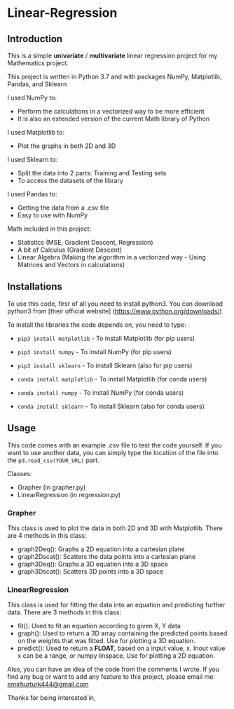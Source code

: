 # Linear-Regression

## Introduction

This is a simple **univariate** / **multivariate** linear regression project for my Mathematics project. 

This project is written in Python 3.7 and with packages NumPy, Matplotlib, Pandas, and Sklearn

I used NumPy to:
- Perform the calculations in a vectorized way to be more efficient
- It is also an extended version of the current Math library of Python

I used Matplotlib to:
- Plot the graphs in both 2D and 3D

I used Sklearn to:
- Split the data into 2 parts: Training and Testing sets
- To access the datasets of the library

I used Pandas to:
- Getting the data from a .csv file
- Easy to use with NumPy

Math included in this project:
- Statistics (MSE, Gradient Descent, Regression)
- A bit of Calculus (Gradient Descent)
- Linear Algebra (Making the algorithm in a vectorized way - Using Matrices and Vectors in calculations)

## Installations

To use this code, firsr of all you need to install python3. You can download python3 from [their official website] (https://www.python.org/downloads/)

To install the libraries the code depends on, you need to type:
- `pip3 install matplotlib` - To install Matplotlib (for pip users)
- `pip3 install numpy` - To install NumPy (for pip users)
- `pip3 install sklearn` - To install Sklearn (also for pip users)

- `conda install matplotlib` - To install Matplotlib (for conda users)
- `conda install numpy` - To install NumPy (for conda users)
- `conda install sklearn` - To install Sklearn (also for conda users)

## Usage

This code comes with an example .csv file to test the code yourself. If you want to use another data, you can simply type the location of the file into the `pd.read_csv(YOUR_URL)` part. 

Classes:
- Grapher (in grapher.py)
- LinearRegression (in regression.py)

### Grapher
This class is used to plot the data in both 2D and 3D with Matplotlib. 
There are 4 methods in this class:
- graph2Deq(): Graphs a 2D equation into a cartesian plane
- graph2Dscat(): Scatters the data points into a cartesian plane
- graph3Deq(): Graphs a 3D equation into a 3D space
- graph3Dscat(): Scatters 3D points into a 3D space

### LinearRegression
This class is used for fitting the data into an equation and predicting further data.
There are 3 methods in this class:
- fit(): Used to fit an equation according to given X, Y data
- graph(): Used to return a 3D array containing the predicted points based on the weights that was fitted. Use for plotting a 3D equation.
- predict(): Used to return a **FLOAT**, based on a input value, x. Inout value x can be a range, or numpy linspace. Use for plotting a 2D equation.

Also, you can have an idea of the code from the comments I wrote. 
If you find any bug or want to add any feature to this project, please email me: emirhurturk444@gmail.com

Thanks for being interested in,

